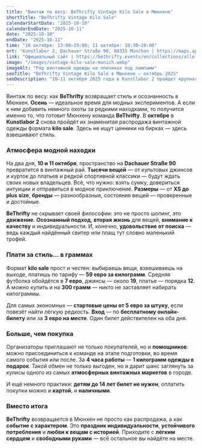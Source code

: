 ```yaml
---
title: "Винтаж по весу: BeThrifty Vintage Kilo Sale в Мюнхене"
shortTitle: "BeThrifty Vintage Kilo Sale"
calendarStartDate: "2025-10-10"
calendarEndDate: "2025-10-11"
date: "2025-10-10"
endDate: "2025-10-11"
time: "10 октября: 13:00–19:00; 11 октября: 10:30–18:00"
ort: "Kunstlabor 2, Dachauer Straße 90, 80335 München | https://maps.app.goo.gl/z9566SXUmyBVLKdX6"
link: "Официальный сайт | https://bethrifty.events/en/collections/alle-events/products/munchen-10-11-oktober-vintage-preloved-sale"
image: "/images/vintage-kilo-sale-munich.webp"
imageAlt: "Ряд винтажной одежды на плечиках под лампами"
seoTitle: "BeThrifty Vintage Kilo Sale в Мюнхене — октябрь 2025"
seoDescription: "10–11 октября 2025 года в Kunstlabor 2 пройдет крупная распродажа винтажной одежды по весу — 59 €/кг, вход бесплатный по онлайн‑билету или 3 € на месте."
---
```


Винтаж по весу: как **BeThrifty** возвращает стиль и осознанность в Мюнхен.
**Осень** — идеальное время для модных экспериментов. А если к ним добавить немного охоты за редкими находками, то получится именно то, что готовит Мюнхену команда **BeThrifty**. В **октябре** в **Kunstlabor 2** снова пройдёт их знаменитая распродажа винтажной одежды формата **kilo sale**. Здесь не ищут ценники на бирках — здесь взвешивают стиль.

### Атмосфера модной находки

На два дня, **10 и 11 октября**, пространство на **Dachauer Straße 90** превратится в винтажный рай. **Тысячи вещей** — от культовых джинсов и курток до платьев и редкой спортивной классики — будут ждать своих новых владельцев. Всё, что нужно: взять сумку, довериться интуиции и отправиться в модное приключение. **Размеры** — от **XS до plus size**, **бренды** — разнообразные, состояния вещей — проверенные и достойные.

**BeThrifty** не скрывает своей философии: это не просто шопинг, это **движение**. **Осознанный подход**, **вторая жизнь** для вещей, **внимание к качеству** и индивидуальности. И, конечно, **удовольствие от поиска** — ведь каждый найдённый свитер или плащ тут словно маленький трофей.

### Плати за стиль… в граммах

Формат **kilo sale** прост и честен: выбираешь вещи, взвешиваешь на выходе, платишь по тарифу — **59 евро за килограмм**. Средняя футболка обойдётся в **7 евро**, джинсы — около **19**, платье — порядка **12**. А можно купить и на **300 грамм** — никто не заставляет набирать килограммы.

Для самых экономных — **стартовые цены от 5 евро за штуку**, если повезёт найти лёгкую редкость. **Вход** — по **бесплатному онлайн-билету** или за **3 евро на месте**. Один билет действителен на оба дня.

### Больше, чем покупка

Организаторы приглашают не только покупателей, но и **помощников**: можно присоединиться к команде на этапе подготовки, во время самого события или после. За **4 часа работы** — **1 килограмм одежды в подарок**. Такой обмен не только выгоден, но и дарит шанс заглянуть за кулисы одного из самых **атмосферных винтажных маркетов** в городе.

И ещё немного практики: **детям до 14 лет билет не нужен**, оплатить покупки можно и **картой**, и **наличными**.

### Вместо итога

**BeThrifty** возвращается в Мюнхен не просто как распродажа, а как **событие с характером**. Это **праздник индивидуальности**, **устойчивого потребления** и **любви к вещам с историей**. Приходите с **лёгким сердцем** и **свободными руками** — всё остальное вы найдёте на месте.
